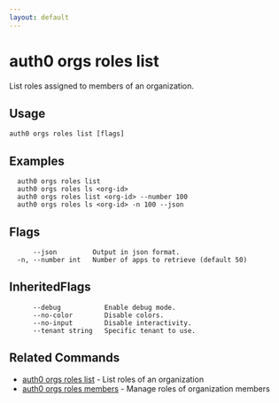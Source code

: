 ```yaml
---
layout: default
---
```

# auth0 orgs roles list

List roles assigned to members of an organization.

## Usage
```
auth0 orgs roles list [flags]
```

## Examples

```
  auth0 orgs roles list
  auth0 orgs roles ls <org-id>
  auth0 orgs roles list <org-id> --number 100
  auth0 orgs roles ls <org-id> -n 100 --json
```


## Flags

```
      --json         Output in json format.
  -n, --number int   Number of apps to retrieve (default 50)
```


## InheritedFlags

```
      --debug           Enable debug mode.
      --no-color        Disable colors.
      --no-input        Disable interactivity.
      --tenant string   Specific tenant to use.
```


## Related Commands

- [auth0 orgs roles list](auth0_orgs_roles_list.md) - List roles of an organization
- [auth0 orgs roles members](auth0_orgs_roles_members.md) - Manage roles of organization members


